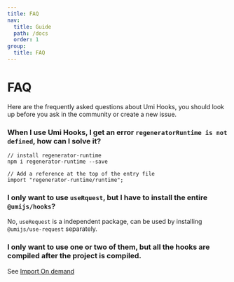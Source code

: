 ```yaml
---
title: FAQ
nav:
  title: Guide
  path: /docs
  order: 1
group:
  title: FAQ
---
```


# FAQ

Here are the frequently asked questions about Umi Hooks, you should look up before you ask in the community or create a new issue. 

### When I use Umi Hooks, I get an error `regeneratorRuntime is not defined`, how can I solve it?

```
// install regenerator-runtime
npm i regenerator-runtime --save

// Add a reference at the top of the entry file
import "regenerator-runtime/runtime";
```

### I only want to use `useRquest`, but I have to install the entire `@umijs/hooks`?

No, `useRequest` is a independent package, can be used by installing `@umijs/use-request` separately.

### I only want to use one or two of them, but all the hooks are compiled after the project is compiled.

See [Import On demand](/docs/getting-started?anchor=import-on-demand)
